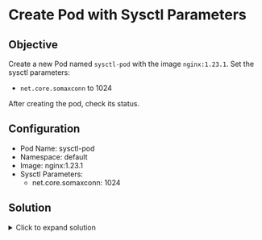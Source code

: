 # Create Pod with Sysctl Parameters

## Objective
Create a new Pod named `sysctl-pod` with the image `nginx:1.23.1`. Set the sysctl parameters:
- `net.core.somaxconn` to 1024

After creating the pod, check its status.

## Configuration
- Pod Name: sysctl-pod
- Namespace: default
- Image: nginx:1.23.1
- Sysctl Parameters:
  - net.core.somaxconn: 1024

## Solution
<details>
<summary>Click to expand solution</summary>

1. Configure the kubelet to allow the unsafe sysctl by editing its config:

```bash
# Add or update allowedUnsafeSysctls in kubelet config
sudo sed -i 's/allowedUnsafeSysctls: \[.*\]/allowedUnsafeSysctls: ["debug.iotrace"]/' /var/lib/kubelet/config.yaml || echo 'allowedUnsafeSysctls: ["debug.iotrace"]' | sudo tee -a /var/lib/kubelet/config.yaml
sudo systemctl restart kubelet
```{{exec}}

Wait 60 seconds for the kubelet to restart (check with `systemctl status kubelet`)

2. Create a pod YAML file with the required sysctl parameters:

```bash
kubectl apply -f - <<EOF
apiVersion: v1
kind: Pod
metadata:
  name: sysctl-pod
spec:
  securityContext:
    sysctls:
    - name: net.core.somaxconn
      value: "1024"
    - name: debug.iotrace
      value: "1"
  containers:
  - name: nginx
    image: nginx:1.23.1
EOF
```{{exec}}

3. Verify the pod status:

```bash
kubectl get pod sysctl-pod
```{{exec}}

4. Check the sysctl parameters inside the pod:

```bash
kubectl exec sysctl-pod -- sysctl net.core.somaxconn debug.iotrace
```{{exec}}

</details>
